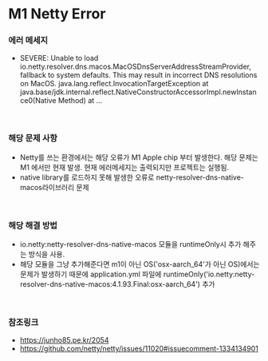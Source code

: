 # M1 Netty Error

### 에러 메세지
- SEVERE: Unable to load io.netty.resolver.dns.macos.MacOSDnsServerAddressStreamProvider, fallback to system defaults. This may result in incorrect DNS resolutions on MacOS. java.lang.reflect.InvocationTargetException at java.base/jdk.internal.reflect.NativeConstructorAccessorImpl.newInstance0(Native Method) at ...

<br>

### 해당 문제 사항
- Netty를 쓰는 환경에서는 해당 오류가 M1 Apple chip 부터 발생한다. 해당 문제는 M1 에서만 현재 발생. 현재 에러메세지는 출력되지만 프로젝트는 실행됨.
- native library를 로드하지 못해 발생한 오류로 netty-resolver-dns-native-macos라이브러리 문제

<br>

### 해당 해결 방법
- io.netty:netty-resolver-dns-native-macos 모듈을 runtimeOnly시 추가 해주는 방식을 사용.
- 해당 모듈을 그냥 추가해준다면 m1이 아닌 OS('osx-aarch_64'가 아닌 OS)에서는 문제가 발생하기 때문에 application.yml 파일에 runtimeOnly('io.netty:netty-resolver-dns-native-macos:4.1.93.Final:osx-aarch_64') 추가

<br>

### 참조링크
- https://junho85.pe.kr/2054
- https://github.com/netty/netty/issues/11020#issuecomment-1334134901
